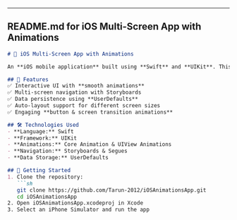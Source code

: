 
---

## **README.md for iOS Multi-Screen App with Animations**  

```md
# 🎨 iOS Multi-Screen App with Animations  

An **iOS mobile application** built using **Swift** and **UIKit**. This app features multiple screens with smooth animations and an intuitive user interface.  

## 📌 Features  
✅ Interactive UI with **smooth animations**  
✅ Multi-screen navigation with Storyboards  
✅ Data persistence using **UserDefaults**  
✅ Auto-layout support for different screen sizes  
✅ Engaging **button & screen transition animations**  

## 🛠️ Technologies Used  
- **Language:** Swift  
- **Framework:** UIKit  
- **Animations:** Core Animation & UIView Animations  
- **Navigation:** Storyboards & Segues  
- **Data Storage:** UserDefaults  

## 🚀 Getting Started  
1. Clone the repository:  
   ```sh
   git clone https://github.com/Tarun-2012/iOSAnimationsApp.git
   cd iOSAnimationsApp
2. Open iOSAnimationsApp.xcodeproj in Xcode
3. Select an iPhone Simulator and run the app

